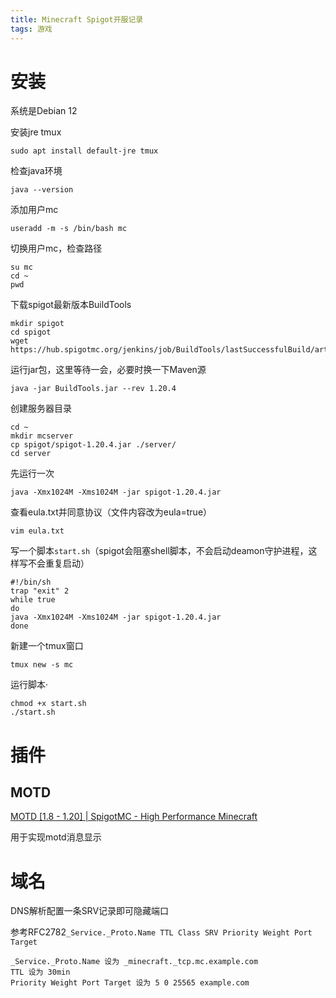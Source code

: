 ```yaml
---
title: Minecraft Spigot开服记录
tags: 游戏
---
```


<!--more-->

# 安装

系统是Debian 12

安装jre tmux

```shell
sudo apt install default-jre tmux
```

检查java环境

```
java --version
```

添加用户mc

```
useradd -m -s /bin/bash mc
```

切换用户mc，检查路径

```
su mc
cd ~
pwd
```

下载spigot最新版本BuildTools

```
mkdir spigot
cd spigot
wget https://hub.spigotmc.org/jenkins/job/BuildTools/lastSuccessfulBuild/artifact/target/BuildTools.jar
```

运行jar包，这里等待一会，必要时换一下Maven源

```
java -jar BuildTools.jar --rev 1.20.4
```

创建服务器目录

```
cd ~
mkdir mcserver
cp spigot/spigot-1.20.4.jar ./server/
cd server
```

先运行一次

```
java -Xmx1024M -Xms1024M -jar spigot-1.20.4.jar
```

查看eula.txt并同意协议（文件内容改为eula=true）

```
vim eula.txt
```

写一个脚本`start.sh`（spigot会阻塞shell脚本，不会启动deamon守护进程，这样写不会重复启动）

```
#!/bin/sh
trap "exit" 2
while true
do
java -Xmx1024M -Xms1024M -jar spigot-1.20.4.jar
done
```

新建一个tmux窗口

```
tmux new -s mc
```

运行脚本·

```
chmod +x start.sh
./start.sh
```

# 插件

## MOTD

[MOTD [1.8 - 1.20] \| SpigotMC - High Performance Minecraft](https://www.spigotmc.org/resources/motd-1-8-1-20.8390/)

用于实现motd消息显示

# 域名

DNS解析配置一条SRV记录即可隐藏端口

参考RFC2782`_Service._Proto.Name TTL Class SRV Priority Weight Port Target`

```
_Service._Proto.Name 设为 _minecraft._tcp.mc.example.com
TTL 设为 30min
Priority Weight Port Target 设为 5 0 25565 example.com
```

